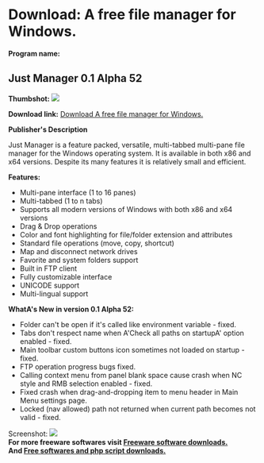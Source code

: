 # Download: A free file manager for Windows.

**Program name:**

## Just Manager 0.1 Alpha 52

  
**Thumbshot:** ![](http://www.freewarefiles.com/screenshot/justmanager_md.jpg)   
  
**Download link:** [Download A free file manager for Windows.](http://freesoftwares.boysofts.com/Just-Manager_program_81182.html)  
  


**Publisher's Description**  
  


Just Manager is a feature packed, versatile, multi-tabbed multi-pane file manager for the Windows operating system. It is available in both x86 and x64 versions. Despite its many features it is relatively small and efficient. 

**Features:**

  * Multi-pane interface (1 to 16 panes) 
  * Multi-tabbed (1 to n tabs) 
  * Supports all modern versions of Windows with both x86 and x64 versions 
  * Drag & Drop operations 
  * Color and font highlighting for file/folder extension and attributes 
  * Standard file operations (move, copy, shortcut) 
  * Map and disconnect network drives 
  * Favorite and system folders support 
  * Built in FTP client 
  * Fully customizable interface 
  * UNICODE support 
  * Multi-lingual support 

**WhatA's New in version 0.1 Alpha 52:**

  * Folder can't be open if it's called like environment variable - fixed. 
  * Tabs don't respect name when A'Check all paths on startupA' option enabled - fixed. 
  * Main toolbar custom buttons icon sometimes not loaded on startup - fixed. 
  * FTP operation progress bugs fixed. 
  * Calling context menu from panel blank space cause crash when NC style and RMB selection enabled - fixed. 
  * Fixed crash when drag-and-dropping item to menu header in Main Menu settings page. 
  * Locked (nav allowed) path not returned when current path becomes not valid - fixed. 

  
  
Screenshot: ![](http://www.freewarefiles.com/screenshot/justmanager.jpg)   
**For more freeware softwares visit [Freeware software downloads.](http://freesoftwares.boysofts.com/)**   
**And [Free softwares and php script downloads.](http://www.boysofts.com/)**
